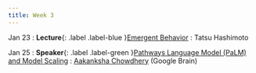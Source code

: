 ```yaml
---
title: Week 3
---
```


Jan 23
: **Lecture**{: .label .label-blue }[Emergent Behavior](#)
  : Tatsu Hashimoto

Jan 25
: **Speaker**{: .label .label-green }[Pathways Language Model (PaLM) and Model Scaling](https://ai.googleblog.com/2022/04/pathways-language-model-palm-scaling-to.html)
  : [Aakanksha Chowdhery](http://www.achowdhery.com/) (Google Brain)